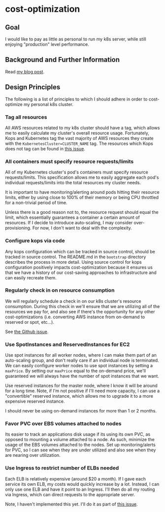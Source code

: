 # cost-optimization

## Goal

I would like to pay as little as personal to run my k8s server, while still
enjoying "production" level performance.

## Background and Further Information

Read [my blog post](http://mattjmcnaughton.com/post/reducing-the-cost-of-running-a-personal-k8s-cluster/).

## Design Principles

The following is a list of principles to which I should adhere in order to
cost-optimize my personal k8s cluster.

### Tag all resources

All AWS resources related to my k8s cluster should have a tag, which allows me
to easily calculate my cluster's overall resource usage. Fortunately, Kops and
Kubernetes tag the vast majority of AWS resources they create with the
`KubernetesCluster=CLUSTER_NAME` tag. The resources which Kops does not tag can
be found in [this issue](https://github.com/kubernetes/kops/issues/3358).

### All containers must specify resource requests/limits

All of my Kubernetes cluster's pod's containers must specify resource
requests/limits. This specification allows me to easily aggregate each pod's
individual requests/limits into the total resources my cluster needs.

It is important to have monitoring/alerting around pods hitting their resource
limits, either by using close to 100% of their memory or being CPU throttled for
a non-trivial period of time.

Unless there is a good reason not to, the resource request should equal the limit, which
essentially guarantees a container a certain amount of resources. If I decide to
introduce auto-scaling, I may consider over-provisioning. For now, I don't want
to deal with the complexity.

### Configure kops via code

Any kops configuration which can be tracked in source control, should be tracked
in source control. The README.md in the `bootstrap` directory describes the
process in more detail. Using source control for kops configuration positively
impacts cost-optimization because it ensures us that we have a history of our
cost-saving approaches to infrastructure and can easily recreate them.

### Regularly check in on resource consumption

We will regularly schedule a check in on our k8s cluster's resource consumption.
During this check in we'll ensure that we are utilizing all of the resources we
pay for, and also see if there's the opportunity for any other
cost-optimizations (i.e. converting AWS instance from on-demand to reserved or
spot, etc...).

See [the Github issue](https://github.com/mattjmcnaughton/personal-k8s/issues/12).

### Use SpotInstances and ReservedInstances for EC2

Use spot instances for all worker nodes, where I can make them part of an
auto-scaling group, and don't really care if an individual node is terminated.
We can easily configure worker nodes to use spot instances by setting a
`maxPrice`. By setting our `maxPrice` equal to the on-demand price, we'll
guaranteed we will always have the number of spot instances that we want.

Use reserved instances for the master node, where I know it will be around for a
long time. Note, if I'm not positive if I'll need more capacity, I can use a
"convertible" reserved instance, which allows me to upgrade it to a more
expensive reserved instance.

I should never be using on-demand instances for more than 1 or 2 months.

### Favor PVC over EBS volumes attached to nodes

Its easier to track an applications disk usage if its using its own PVC, as
opposed to mounting a volume attached to a node. As such, minimize the usage of
the EBS volumes attached to the nodes. Set up monitoring/alerts for PVC, so I
can see when they are under utilized and also see when they are nearing over
utilization.

### Use Ingress to restrict number of ELBs needed

Each ELB is relatively expensive (around $20 a month). If I gave each service
its own ELB, my costs would quickly increase by a lot. Instead, I can only use
one ELB and have it point to an Ingress. I'll then do all my routing via Ingress,
which can direct requests to the appropriate server.

Note, I haven't implemented this yet. I'll do it as part of [this
issue](https://github.com/mattjmcnaughton/personal-k8s/issues/4).
